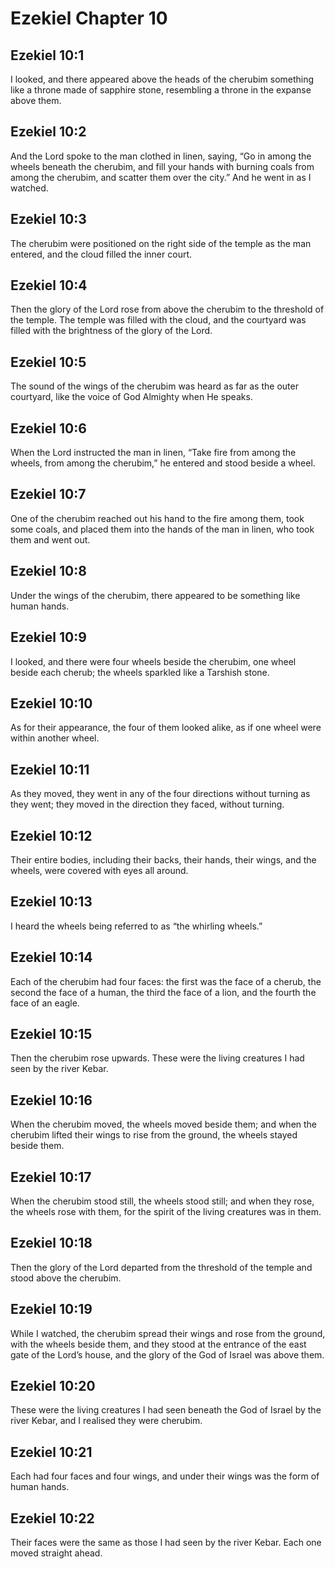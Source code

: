 # Ezekiel Chapter 10

## Ezekiel 10:1
I looked, and there appeared above the heads of the cherubim something like a throne made of sapphire stone, resembling a throne in the expanse above them.

## Ezekiel 10:2
And the Lord spoke to the man clothed in linen, saying, “Go in among the wheels beneath the cherubim, and fill your hands with burning coals from among the cherubim, and scatter them over the city.” And he went in as I watched.

## Ezekiel 10:3
The cherubim were positioned on the right side of the temple as the man entered, and the cloud filled the inner court.

## Ezekiel 10:4
Then the glory of the Lord rose from above the cherubim to the threshold of the temple. The temple was filled with the cloud, and the courtyard was filled with the brightness of the glory of the Lord.

## Ezekiel 10:5
The sound of the wings of the cherubim was heard as far as the outer courtyard, like the voice of God Almighty when He speaks.

## Ezekiel 10:6
When the Lord instructed the man in linen, “Take fire from among the wheels, from among the cherubim,” he entered and stood beside a wheel.

## Ezekiel 10:7
One of the cherubim reached out his hand to the fire among them, took some coals, and placed them into the hands of the man in linen, who took them and went out.

## Ezekiel 10:8
Under the wings of the cherubim, there appeared to be something like human hands.

## Ezekiel 10:9
I looked, and there were four wheels beside the cherubim, one wheel beside each cherub; the wheels sparkled like a Tarshish stone.

## Ezekiel 10:10
As for their appearance, the four of them looked alike, as if one wheel were within another wheel.

## Ezekiel 10:11
As they moved, they went in any of the four directions without turning as they went; they moved in the direction they faced, without turning.

## Ezekiel 10:12
Their entire bodies, including their backs, their hands, their wings, and the wheels, were covered with eyes all around.

## Ezekiel 10:13
I heard the wheels being referred to as “the whirling wheels.”

## Ezekiel 10:14
Each of the cherubim had four faces: the first was the face of a cherub, the second the face of a human, the third the face of a lion, and the fourth the face of an eagle.

## Ezekiel 10:15
Then the cherubim rose upwards. These were the living creatures I had seen by the river Kebar.

## Ezekiel 10:16
When the cherubim moved, the wheels moved beside them; and when the cherubim lifted their wings to rise from the ground, the wheels stayed beside them.

## Ezekiel 10:17
When the cherubim stood still, the wheels stood still; and when they rose, the wheels rose with them, for the spirit of the living creatures was in them.

## Ezekiel 10:18
Then the glory of the Lord departed from the threshold of the temple and stood above the cherubim.

## Ezekiel 10:19
While I watched, the cherubim spread their wings and rose from the ground, with the wheels beside them, and they stood at the entrance of the east gate of the Lord’s house, and the glory of the God of Israel was above them.

## Ezekiel 10:20
These were the living creatures I had seen beneath the God of Israel by the river Kebar, and I realised they were cherubim.

## Ezekiel 10:21
Each had four faces and four wings, and under their wings was the form of human hands.

## Ezekiel 10:22
Their faces were the same as those I had seen by the river Kebar. Each one moved straight ahead.
